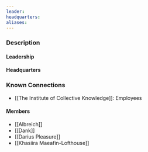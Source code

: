 ```yaml
---
leader: 
headquarters: 
aliases:
---
```


### Description

#### Leadership

#### Headquarters

### Known Connections

- [[The Institute of Collective Knowledge]]: Employees

#### Members
- [[Albreich]]
- [[Dank]]
- [[Darius Pleasure]]
- [[Khasiira Maeafin-Lofthouse]]
